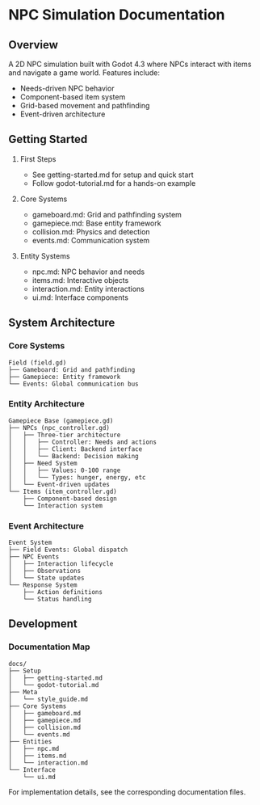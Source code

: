 # NPC Simulation Documentation

## Overview

A 2D NPC simulation built with Godot 4.3 where NPCs interact with items and navigate a game world. Features include:
- Needs-driven NPC behavior
- Component-based item system
- Grid-based movement and pathfinding
- Event-driven architecture

## Getting Started

1. First Steps
   - See getting-started.md for setup and quick start
   - Follow godot-tutorial.md for a hands-on example

2. Core Systems
   - gameboard.md: Grid and pathfinding system
   - gamepiece.md: Base entity framework
   - collision.md: Physics and detection
   - events.md: Communication system

3. Entity Systems
   - npc.md: NPC behavior and needs
   - items.md: Interactive objects
   - interaction.md: Entity interactions
   - ui.md: Interface components

## System Architecture

### Core Systems
```
Field (field.gd)
├── Gameboard: Grid and pathfinding
├── Gamepiece: Entity framework
└── Events: Global communication bus
```

### Entity Architecture
```
Gamepiece Base (gamepiece.gd)
├── NPCs (npc_controller.gd)
│   ├── Three-tier architecture
│   │   ├── Controller: Needs and actions
│   │   ├── Client: Backend interface
│   │   └── Backend: Decision making
│   ├── Need System
│   │   ├── Values: 0-100 range
│   │   └── Types: hunger, energy, etc
│   └── Event-driven updates
└── Items (item_controller.gd)
    ├── Component-based design
    └── Interaction system
```

### Event Architecture
```
Event System
├── Field Events: Global dispatch
├── NPC Events
│   ├── Interaction lifecycle
│   ├── Observations
│   └── State updates
└── Response System
    ├── Action definitions
    └── Status handling
```

## Development

### Documentation Map
```
docs/
├── Setup
│   ├── getting-started.md
│   └── godot-tutorial.md
├── Meta
│   └── style_guide.md
├── Core Systems
│   ├── gameboard.md
│   ├── gamepiece.md
│   ├── collision.md
│   └── events.md
├── Entities
│   ├── npc.md
│   ├── items.md
│   └── interaction.md
└── Interface
    └── ui.md
```

For implementation details, see the corresponding documentation files.
